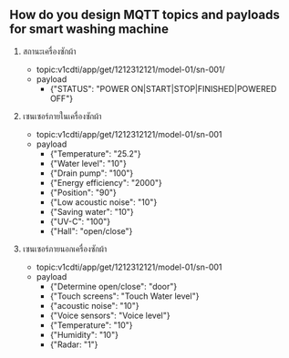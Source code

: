 ## How do you design MQTT topics and payloads for smart washing machine

1. สถานะเครื่องซักผ้า
    - topic:v1cdti/app/get/1212312121/model-01/sn-001/
    - payload
        - {"STATUS": "POWER ON|START|STOP|FINISHED|POWERED OFF"}
1. เซนเซอร์ภายในเครื่องซักผ้า
    - topic:v1cdti/app/get/1212312121/model-01/sn-001
    - payload
        - {"Temperature": "25.2"}
        - {"Water level": "10"}
        - {"Drain pump": "100"}
        - {"Energy efficiency": "2000"}
        - {"Position": "90"}
        - {"Low acoustic noise": "10"}
        - {"Saving water": "10"}
        - {"UV-C": "100"}
        - {"Hall": "open/close"}
        

 1. เซนเซอร์ภายนอกเครื่องซักผ้า
    - topic:v1cdti/app/get/1212312121/model-01/sn-001
    - payload
        - {"Determine open/close": "door"}
        - {"Touch screens": "Touch Water level"}
        - {"acoustic noise": "10"}
        - {"Voice sensors": "Voice level"}
        - {"Temperature": "10"}
        - {"Humidity": "10"}
        - {"Radar: "1"}



